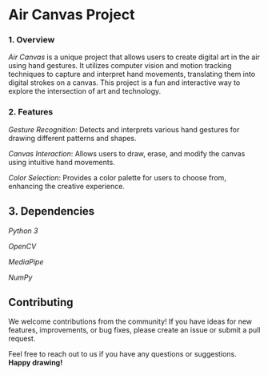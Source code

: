 # Air Canvas Project

### **1. Overview**

*Air Canvas* is a unique project that allows users to create digital art in the air using hand gestures. It utilizes computer vision and motion tracking techniques to capture and interpret hand movements, translating them into digital strokes on a canvas. This project is a fun and interactive way to explore the intersection of art and technology.

### **2. Features**

*Gesture Recognition*: Detects and interprets various hand gestures for drawing different patterns and shapes.

*Canvas Interaction*: Allows users to draw, erase, and modify the canvas using intuitive hand movements.

*Color Selection*: Provides a color palette for users to choose from, enhancing the creative experience.


## **3. Dependencies**

*Python 3*

*OpenCV*

*MediaPipe*

*NumPy*


## **Contributing**

We welcome contributions from the community! If you have ideas for new features, improvements, or bug fixes, please create an issue or submit a pull request.



Feel free to reach out to us if you have any questions or suggestions. **Happy drawing!**
